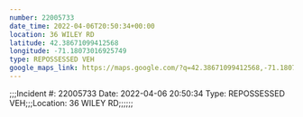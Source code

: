 ```yaml
---
number: 22005733
date_time: 2022-04-06T20:50:34+00:00
location: 36 WILEY RD
latitude: 42.38671099412568
longitude: -71.18073016925749
type: REPOSSESSED VEH
google_maps_link: https://maps.google.com/?q=42.38671099412568,-71.18073016925749
---
```


;;;Incident #: 22005733   Date: 2022-04-06 20:50:34    Type: REPOSSESSED VEH;;;Location: 36 WILEY RD;;;;;;
